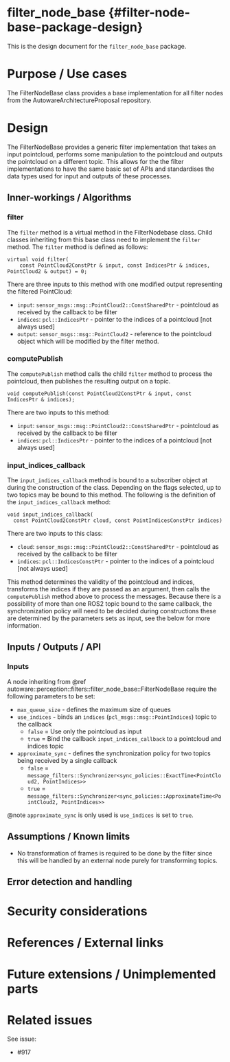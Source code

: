 filter_node_base {#filter-node-base-package-design}
===========

This is the design document for the `filter_node_base` package.


# Purpose / Use cases
<!-- Required -->
<!-- Things to consider:
    - Why did we implement this feature? -->

The FilterNodeBase class provides a base implementation for all filter nodes from the
AutowareArchitectureProposal repository. 


# Design
<!-- Required -->
<!-- Things to consider:
    - How does it work? -->

The FilterNodeBase provides a generic filter implementation that takes an input pointcloud,
performs some manipulation to the pointcloud and outputs the pointcloud on a different topic.
This allows for the the filter implementations to have the same basic set of APIs and standardises
the data types used for input and outputs of these processes.

## Inner-workings / Algorithms
<!-- If applicable -->

### filter

The `filter` method is a virtual method in the FilterNodebase class.
Child classes inheriting from this base class need to implement the `filter` method.
The `filter` method is defined as follows:

```{cpp}
virtual void filter(
    const PointCloud2ConstPtr & input, const IndicesPtr & indices, PointCloud2 & output) = 0;
```

There are three inputs to this method with one modified output representing the filtered PointCloud:
- `input`: `sensor_msgs::msg::PointCloud2::ConstSharedPtr` - pointcloud as received by the callback to be filter
- `indices`: `pcl::IndicesPtr` - pointer to the indices of a pointcloud [not always used]
- `output`: `sensor_msgs::msg::PointCloud2` - reference to the pointcloud object which will be modified by the filter method.


### computePublish

The `computePublish` method calls the child `filter` method to process the pointcloud, then
publishes the resulting output on a topic.

```{cpp}
void computePublish(const PointCloud2ConstPtr & input, const IndicesPtr & indices);
```

There are two inputs to this method:
- `input`: `sensor_msgs::msg::PointCloud2::ConstSharedPtr` - pointcloud as received by the callback to be filter
- `indices`: `pcl::IndicesPtr` - pointer to the indices of a pointcloud [not always used]


### input_indices_callback

The `input_indices_callback` method is bound to a subscriber object at during the construction of the class.
Depending on the flags selected, up to two topics may be bound to this method.
The following is the definition of the `input_indices_callback` method:

```{cpp}
void input_indices_callback(
  const PointCloud2ConstPtr cloud, const PointIndicesConstPtr indices)
```

There are two inputs to this class:
- `cloud`: `sensor_msgs::msg::PointCloud2::ConstSharedPtr` - pointcloud as received by the callback to be filter
- `indices`: `pcl::IndicesConstPtr` - pointer to the indices of a pointcloud [not always used]

This method determines the validity of the pointcloud and indices, transforms the indices if they
are passed as an argument, then calls the `computePublish` method above to process the messages.
Because there is a possibility of more than one ROS2 topic bound to the same callback, the
synchronization policy will need to be decided during constructions these are determined by the
parameters sets as input, see the below for more information.


## Inputs / Outputs / API
<!-- Required -->
<!-- Things to consider:
    - How do you use the package / API? -->
### Inputs

A node inheriting from @ref autoware::perception::filters::filter_node_base::FilterNodeBase require
the following parameters to be set:
- `max_queue_size` - defines the maximum size of queues
- `use_indices` - binds an `indices` (`pcl_msgs::msg::PointIndices`) topic to the callback
  - `false` = Use only the pointcloud as input
  - `true` = Bind the callback `input_indices_callback` to a pointcloud and indices topic
- `approximate_sync` - defines the synchronization policy for two topics being received by a single callback
  - `false` = `message_filters::Synchronizer<sync_policies::ExactTime<PointCloud2, PointIndices>>`
  - `true` = `message_filters::Synchronizer<sync_policies::ApproximateTime<PointCloud2, PointIndices>>`

@note `approximate_sync` is only used is `use_indices` is set to `true`.


## Assumptions / Known limits
<!-- Required -->

* No transformation of frames is required to be done by the filter since this will be handled by
an external node purely for transforming topics.


## Error detection and handling
<!-- Required -->


# Security considerations
<!-- Required -->
<!-- Things to consider:
- Spoofing (How do you check for and handle fake input?)
- Tampering (How do you check for and handle tampered input?)
- Repudiation (How are you affected by the actions of external actors?).
- Information Disclosure (Can data leak?).
- Denial of Service (How do you handle spamming?).
- Elevation of Privilege (Do you need to change permission levels during execution?) -->


# References / External links
<!-- Optional -->


# Future extensions / Unimplemented parts
<!-- Optional -->


# Related issues
<!-- Required -->
See issue:
- #917
